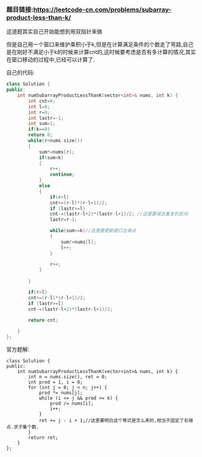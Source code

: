 ### 题目链接:https://leetcode-cn.com/problems/subarray-product-less-than-k/



这道题其实自己开始能想到用双指针来做

但是自己用一个窗口来维护乘积小于k,但是在计算满足条件的个数走了弯路,自己是在刚好不满足小于k的时候来计算cnt的,这时候要考虑是否有多计算的情况,其实在窗口移动的过程中,已经可以计算了.



自己的代码:

```c++
class Solution {
public:
    int numSubarrayProductLessThanK(vector<int>& nums, int k) {
		int cnt=0;
		int l=0;
		int r=0;
		int lastr=-1;
		int sum=1;
		if(k==0)
		return 0;
		while(r<nums.size())
		{
			sum*=nums[r];
			if(sum<k)
			{
				r++;
				continue;
			}
			else
			{
				if(r>l)
				cnt+=(r-l)*(r-l+1)/2;
				if (lastr>=l)
				cnt-=(lastr-l+2)*(lastr-l+1)/2;	//这里要减去重复的区间
				lastr=r-1;

				while(sum>=k)//这里要更新窗口左端点
				{
					sum/=nums[l];
					l++;
				}

				r++;
			}
			
		}

		if(r>l)
		cnt+=(r-l)*(r-l+1)/2;
		if (lastr>=l)
		cnt-=(lastr-l+2)*(lastr-l+1)/2;	
		
		return cnt;

    }
};
```

官方题解:

```
class Solution {
public:
    int numSubarrayProductLessThanK(vector<int>& nums, int k) {
        int n = nums.size(), ret = 0;
        int prod = 1, i = 0;
        for (int j = 0; j < n; j++) {
            prod *= nums[j];
            while (i <= j && prod >= k) {
                prod /= nums[i];
                i++;
            }
            ret += j - i + 1;//这里要明白这个等式是怎么来的,相当于固定了右端点.求子集个数.
        }
        return ret;
    }
};


```

